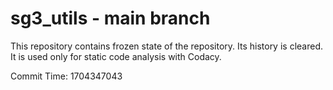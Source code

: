 # sg3_utils - main branch

This repository contains frozen state of the repository.
Its history is cleared. It is used only for static code
analysis with Codacy.

Commit Time: 1704347043